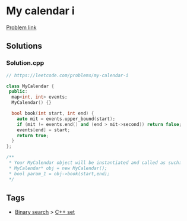 # My calendar i

[Problem link](https://leetcode.com/problems/my-calendar-i)

## Solutions


### Solution.cpp
```cpp
// https://leetcode.com/problems/my-calendar-i

class MyCalendar {
 public:
  map<int, int> events;
  MyCalendar() {}

  bool book(int start, int end) {
    auto mit = events.upper_bound(start);
    if (mit != events.end() and (end > mit->second)) return false;
    events[end] = start;
    return true;
  }
};

/**
 * Your MyCalendar object will be instantiated and called as such:
 * MyCalendar* obj = new MyCalendar();
 * bool param_1 = obj->book(start,end);
 */
```
## Tags

* [Binary search](/README.md#Binary_search) > [C++ set](/README.md#Binary_search-C___set)
